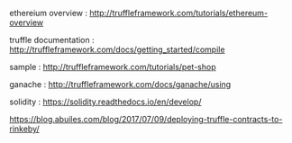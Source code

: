 ethereium overview :
http://truffleframework.com/tutorials/ethereum-overview


truffle  documentation : 
http://truffleframework.com/docs/getting_started/compile

sample : 
http://truffleframework.com/tutorials/pet-shop

ganache : 
http://truffleframework.com/docs/ganache/using

solidity : 
https://solidity.readthedocs.io/en/develop/



https://blog.abuiles.com/blog/2017/07/09/deploying-truffle-contracts-to-rinkeby/